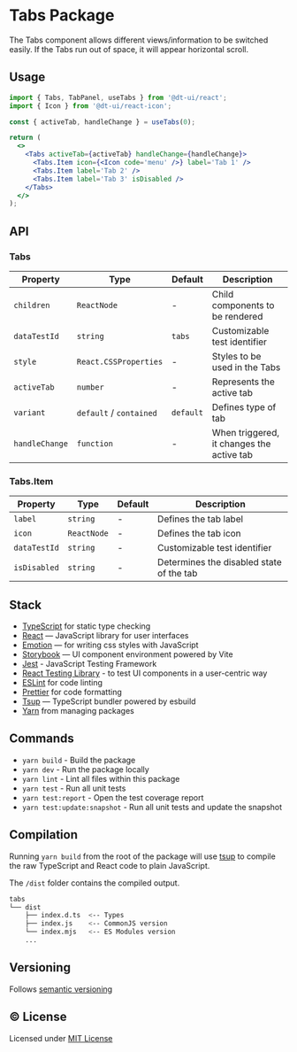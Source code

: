 # Tabs Package

The Tabs component allows different views/information to be switched easily.
If the Tabs run out of space, it will appear horizontal scroll.

## Usage

```jsx
import { Tabs, TabPanel, useTabs } from '@dt-ui/react';
import { Icon } from '@dt-ui/react-icon';

const { activeTab, handleChange } = useTabs(0);

return (
  <>
    <Tabs activeTab={activeTab} handleChange={handleChange}>
      <Tabs.Item icon={<Icon code='menu' />} label='Tab 1' />
      <Tabs.Item label='Tab 2' />
      <Tabs.Item label='Tab 3' isDisabled />
    </Tabs>
  </>
);
```

## API

### Tabs

| Property       | Type                    | Default   | Description                               |
| -------------- | ----------------------- | --------- | ----------------------------------------- |
| `children`     | `ReactNode`             | -         | Child components to be rendered           |
| `dataTestId`   | `string`                | `tabs`    | Customizable test identifier              |
| `style`        | `React.CSSProperties`   | -         | Styles to be used in the Tabs             |
| `activeTab`    | `number`                | -         | Represents the active tab                 |
| `variant`      | `default` / `contained` | `default` | Defines type of tab                       |
| `handleChange` | `function`              | -         | When triggered, it changes the active tab |

### Tabs.Item

| Property     | Type        | Default | Description                              |
| ------------ | ----------- | ------- | ---------------------------------------- |
| `label`      | `string`    | -       | Defines the tab label                    |
| `icon`       | `ReactNode` | -       | Defines the tab icon                     |
| `dataTestId` | `string`    | -       | Customizable test identifier             |
| `isDisabled` | `string`    | -       | Determines the disabled state of the tab |

## Stack

- [TypeScript](https://www.typescriptlang.org/) for static type checking
- [React](https://reactjs.org/) — JavaScript library for user interfaces
- [Emotion](https://emotion.sh/docs/introduction) — for writing css styles with JavaScript
- [Storybook](https://storybook.js.org/) — UI component environment powered by Vite
- [Jest](https://jestjs.io/) - JavaScript Testing Framework
- [React Testing Library](https://testing-library.com/) - to test UI components in a user-centric way
- [ESLint](https://eslint.org/) for code linting
- [Prettier](https://prettier.io) for code formatting
- [Tsup](https://github.com/egoist/tsup) — TypeScript bundler powered by esbuild
- [Yarn](https://yarnpkg.com/) from managing packages

## Commands

- `yarn build` - Build the package
- `yarn dev` - Run the package locally
- `yarn lint` - Lint all files within this package
- `yarn test` - Run all unit tests
- `yarn test:report` - Open the test coverage report
- `yarn test:update:snapshot` - Run all unit tests and update the snapshot

## Compilation

Running `yarn build` from the root of the package will use [tsup](https://tsup.egoist.dev/) to compile the raw TypeScript and React code to plain JavaScript.

The `/dist` folder contains the compiled output.

```bash
tabs
└── dist
    ├── index.d.ts  <-- Types
    ├── index.js    <-- CommonJS version
    └── index.mjs   <-- ES Modules version
    ...
```

## Versioning

Follows [semantic versioning](https://semver.org/)

## &copy; License

Licensed under [MIT License](LICENSE.md)
